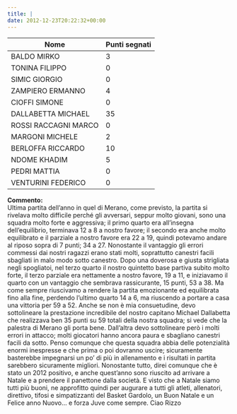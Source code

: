 ```yaml
---
title: |
date: 2012-12-23T20:22:32+00:00
---
```

| **Nome** | **Punti segnati** |
| -------- | ----------------- |
| BALDO MIRKO | 3 |
| TONINA FILIPPO | 0 |
| SIMIC GIORGIO | 0 |
| ZAMPIERO ERMANNO | 4 |
| CIOFFI SIMONE | 0 |
| DALLABETTA MICHAEL | 35 |
| ROSSI RACCAGNI MARCO | 0 |
| MARGONI MICHELE | 2 |
| BERLOFFA RICCARDO | 10 |
| NDOME KHADIM | 5 |
| PEDRI MATTIA | 0 |
| VENTURINI FEDERICO | 0 |

**Commento:**  
Ultima partita dell’anno in quel di Merano, come previsto, la partita si rivelava molto difficile perché gli avversari, seppur molto giovani, sono una squadra molto forte e aggressiva; il primo quarto era all’insegna dell’equilibrio, terminava 12 a 8 a nostro favore; il secondo era anche molto equilibrato e il parziale a nostro favore era 22 a 19, quindi potevamo andare al riposo sopra di 7 punti; 34 a 27. Nonostante il vantaggio gli errori commessi dai nostri ragazzi erano stati molti, soprattutto canestri facili sbagliati in malo modo sotto canestro. Dopo una doverosa e giusta strigliata negli spogliatoi, nel terzo quarto il nostro quintetto base partiva subito molto forte, il terzo parziale era nettamente a nostro favore, 19 a 11, e iniziavamo il quarto con un vantaggio che sembrava rassicurante, 15 punti, 53 a 38. Ma come sempre riuscivamo a rendere la partita emozionante ed equilibrata fino alla fine, perdendo l’ultimo quarto 14 a 6, ma riuscendo a portare a casa una vittoria per 59 a 52. Anche se non è mia consuetudine, devo sottolineare la prestazione incredibile del nostro capitano Michael Dallabetta che realizzava ben 35 punti su 59 totali della nostra squadra; si vede che la palestra di Merano gli porta bene. Dall’altra devo sottolineare però i molti errori in attacco; molti giocatori hanno ancora paura e sbagliano canestri facili da sotto. Penso comunque che questa squadra abbia delle potenzialità enormi inespresse e che prima o poi dovranno uscire; sicuramente basterebbe impegnarsi un po’ di più in allenamento e i risultati in partita sarebbero sicuramente migliori. Nonostante tutto, direi comunque che è stato un 2012 positivo, e anche quest’anno sono riuscito ad arrivare a Natale e a prendere il panettone dalla società. E visto che a Natale siamo tutti più buoni, ne approfitto quindi per augurare a tutti gli atleti, allenatori, direttivo, tifosi e simpatizzanti del Basket Gardolo, un Buon Natale e un Felice anno Nuovo… e forza Juve come sempre. Ciao Rizzo